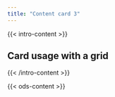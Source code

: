 ```yaml
---
title: "Content card 3"
---
```


{{< intro-content >}}
## Card usage with a grid
{{< /intro-content >}}

{{< ods-content >}}